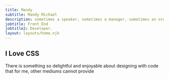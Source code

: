 ```yaml
---
title: Mandy
subtitle: Mandy Michael
description: sometimes a speaker, sometimes a manager, sometimes an organiser but mostly a...
jobtitle: Front End
jobtitle2: Developer.
layout: layouts/home.njk
---
```



## I Love CSS
There is something so delightful and enjoyable about designing with code that for me, other mediums cannot provide
<!-- - [Eleventy](https://11ty.io) with a skeleton site -->
<!--
## Post pages

The pages found in in the posts

<ul class="listing">
{%- for page in collections.post -%}
  <li>
    <a href="{{ page.url }}">{{ page.data.title }}</a> -
    <time datetime="{{ page.date }}">{{ page.date | dateDisplay("LLL d, y") }}</time>
  </li>
{%- endfor -%}
</ul>

## Links from an external data source

These links were sourced from [hawksworx.com](https://www.hawksworx.com/feed.json) at build time.

<ul class="listing">
{%- for item in hawksworx.entries.slice(0,5) -%}
  <li>
    <a href="{{ item.link }}">{{ item.title }}</a>
  </li>
{%- endfor -%}
</ul>


The data can be stashed locally by running:

```
yarn run seed
```

It will then be available locally for building with:

```
yarn start
```

 -->

